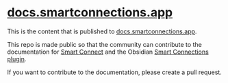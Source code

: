 # [docs.smartconnections.app](https://docs.smartconnections.app)

This is the content that is published to [docs.smartconnections.app](https://docs.smartconnections.app).

This repo is made public so that the community can contribute to the documentation for [Smart Connect](https://github.com/brianpetro/smart-connect) and the Obsidian [Smart Connections plugin](https://github.com/brianpetro/obsidian-smart-connections).

If you want to contribute to the documentation, please create a pull request.